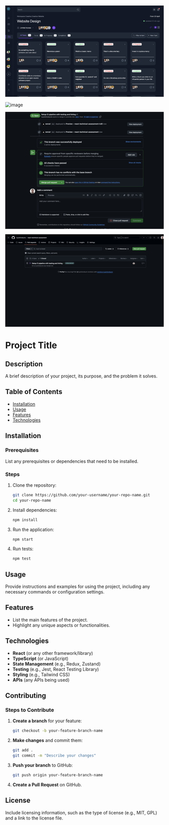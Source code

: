 ![image](./src/assets/darkmode.png)

![image](https://github.com/user-attachments/assets/e8b88ba3-b583-47ce-b191-a1f641540713)

![image](./src/assets/Screenshot%202024-10-31%20at%2014.28.20.png)

![image](./src/assets/Screenshot%202024-10-31%20at%2014.28.50.png)

# Project Title

## Description

A brief description of your project, its purpose, and the problem it solves.

## Table of Contents

- [Installation](#installation)
- [Usage](#usage)
- [Features](#features)
- [Technologies](#technologies)


## Installation

### Prerequisites

List any prerequisites or dependencies that need to be installed.

### Steps

1. Clone the repository:

   ```bash
   git clone https://github.com/your-username/your-repo-name.git
   cd your-repo-name
   ```

2. Install dependencies:

   ```bash
   npm install
   ```

3. Run the application:

   ```bash
   npm start
   ```

4. Run tests:

   ```bash
   npm test
   ```

## Usage

Provide instructions and examples for using the project, including any necessary commands or configuration settings.

## Features

- List the main features of the project.
- Highlight any unique aspects or functionalities.

## Technologies

- **React** (or any other framework/library)
- **TypeScript** (or JavaScript)
- **State Management** (e.g., Redux, Zustand)
- **Testing** (e.g., Jest, React Testing Library)
- **Styling** (e.g., Tailwind CSS)
- **APIs** (any APIs being used)

## Contributing

### Steps to Contribute

1. **Create a branch** for your feature:

   ```bash
   git checkout -b your-feature-branch-name
   ```

2. **Make changes** and commit them:

   ```bash
   git add .
   git commit -m "Describe your changes"
   ```

3. **Push your branch** to GitHub:

   ```bash
   git push origin your-feature-branch-name
   ```

4. **Create a Pull Request** on GitHub.

## License

Include licensing information, such as the type of license (e.g., MIT, GPL) and a link to the license file.
